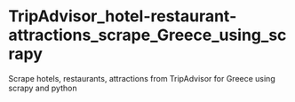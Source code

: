 # TripAdvisor_hotel-restaurant-attractions_scrape_Greece_using_scrapy
Scrape hotels, restaurants, attractions from TripAdvisor for Greece using scrapy and python
